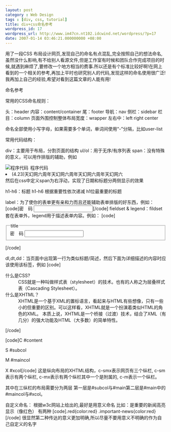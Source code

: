 ```yaml
---
layout: post
category : Web Design
tags : [div, css, tutorial]
title: div+css命名参考
wordpress_id: 17
wordpress_url: http://www.im47cn.nt102.idcwind.net/wordpress/?p=17
date: 2007-01-14 03:46:21.000000000 +08:00
---
```

用了一段CSS 布局设计网页,发现自己的命名有点混乱,完全按照自己的想法命名,虽然没什么影响,有不给别人看源文件,但是工作室有时候和团队合作完成项目的时候,就遇到麻烦了,要修改一个地方相当的费事.所以还是有个标准比较好啊!在网上看到的一个相关的参考,再加上平时也研究别人的代码,发现这样的命名使用很广泛!我再加上自己的经验,希望对看到这篇文章的人能有用!

命名参考

常用的CSS命名规则：

头：header
内容：content/container
尾：footer
导航：nav
侧栏：sidebar
栏目：column
页面外围控制整体布局宽度：wrapper
左右中：left right center

命名全部使用小写字母，如果需要多个单词，单词间使用“-”分隔，比如user-list

常用代码结构：

div：主要用于布局，分割页面的结构
ul/ol：用于无序/有序列表
span：没有特殊的意义，可以用作排版的辅助，例如
<div class="UBBPanel"><div class="UBBTitle"><img src="images/code.gif" style="margin:0px 2px -3px 0px" alt="程序代码"/> 程序代码</div><div class="UBBContent"><li><span>(4.23)</span>天幻网六周年天幻网六周年天幻网六周年天幻网六</li></div></div>
然后在css中定义span为右浮动，实现了日期和标题分两侧显示的效果

h1-h6：标题
h1-h6 根据重要性依次递减
h1位最重要的标题

label：为了使你的表单更有亲和力而且还能辅助表单排版的好东西，例如：
[code]<label for="user-password">密　码</label>
<input type="password" name="password" id="user-password" />[/code]
fieldset & legend：fildset套在表单外，legend用于描述表单内容。例如：
[code]<form>
<fieldset>
<legend>title</legend>
<label for="user-password">密　码</label>
<input type="password" name="password" id="user-password" />
</fieldset>
</form>[/code]

dl,dt,dd：当页面中出现第一行为类似标题/简述，然后下面为详细描述的内容时应该使用该标签，例如
[code]<dl>
<dt>什么是CSS?</dt>
<dd>CSS就是一种叫做样式表（stylesheet）的技术。也有的人称之为层叠样式表（Cascading Stylesheet）。</dd><dd>
<dt>什么是XHTML？</dt>
</dd><dd>XHTML是一个基于XML的置标语言，看起来与HTML有些想像，只有一些小的但重要的区别。可以这样看，XHTML就是一个扮演着类似HTML的角色的XML。 本质上说，XHTML是一个桥接（过渡）技术，结合了XML（有几分）的强大功能及HTML（大多数）的简单特性。</dd>
</dl>[/code]

[code]C #content

S #subcol

M #maincol

X #xcol[/code]
这是纵向布局的XHTML结构，c-smx表示网页有三个纵栏, c-sm表示有两个纵栏, c-mx表示有两个纵栏其中一个是附属的, c-m表示一个纵栏。

其中在三纵栏的布局需要分为两层 第一层是#subcol与#main第二层是#main中的#maincol与#xcol。

自定义命名：
根据w3c网站上给出的,最好是用意义命名
比如：是重要的新闻高亮显示（像红色）
有两种
[code].red{color:red}
.important-news{color:red}[/code]
很显然第二种传达的意义更加明确,所以尽量不要用意义不明确的作为自己自定义的名字
